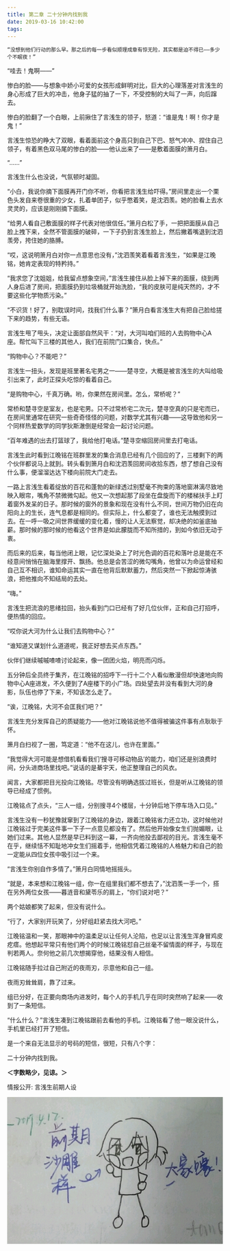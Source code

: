 ```yaml
---
title: 第二章 二十分钟内找到我
date: 2019-03-16 10:42:00
tags:
---
```


    “没想到他们行动的那么早。那之后的每一步看似顺理成章有惊无险，其实都是迫不得已――多少个不眠夜！”

“哇去！鬼啊――”

惨白的脸――与想象中娇小可爱的女孩形成鲜明对比，巨大的心理落差对言浅生的身心形成了巨大的冲击，他身子猛的抽了一下，不受控制的大叫了一声，向后蹿去。

惨白的脸翻了一个白眼，上前揪住了言浅生的领子，怒道：“谁是鬼！啊！你才是鬼！”

言浅生惊恐的睁大了双眼，看着面前这个身高只到自己下巴、怒气冲冲、捏住自己领子，有着黑色双马尾的惨白的脸――他认出来了――是敷着面膜的箫月白。

“……”

言浅生什么也没说，气氛顿时凝固。

“小白，我说你摘下面膜再开门你不听，你看把言浅生给吓得。”房间里走出一个栗色头发自来卷很重的少女，扎着单团子，似乎憋着笑，是沈泗羡。她的脸看上去水灵灵的，应该是刚刚摘下面膜。

“给男人看自己敷面膜的样子代表对他很信任。”箫月白松了手，一把把面膜从自己脸上拽下来，全然不管面膜的破碎，一下子扔到言浅生脸上，然后撇着嘴退到沈泗羡旁，挎住她的胳膊。

“哎，这说明箫月白对你一点意思也没有，”沈泗羡笑着看着言浅生，“如果是江晚铭，她肯定表现的特矜持。”

“我求您了沈姐姐，给我留点想象空间，”言浅生接住从脸上掉下来的面膜，绕到两人身后进了房间，把面膜扔到垃圾桶就开始洗脸，“我的皮肤可是纯天然的，才不要这些化学物质污染。”

“不识货！好了，别耽误时间，找我们什么事？”箫月白看言浅生大有把自己脸给搓下来的趋势，有些无语。

言浅生甩了甩头，决定让面部自然风干：“对，大河叫咱们班的人去购物中心A座。帮忙叫下三楼的其他人，我们在前院门口集合，快点。”

“购物中心？不能吧？”

言浅生一扭头，发现是班里著名宅男之一――楚寻空，大概是被言浅生的大叫给吸引出来了，此时正探头吃惊的看着自己。

“是购物中心，千真万确。哟，你果然在房间里。怎么，常桥呢？”

常桥和楚寻空是室友，也是宅男。只不过常桥宅二次元，楚寻空真的只是宅而已，在房间里通常在研究一些奇奇怪怪的问题，对数学尤其有兴趣――这导致他和另一个同样热爱数学的同学狄斯澈倒是经常会一起讨论问题。

“百年难遇的出去打篮球了，我给他打电话。”楚寻空缩回房间里去打电话。

言浅生此时看到江晚铭在班群里发的集合消息已经有几个回应的了，三楼剩下的两个伙伴都说马上就到。转头看到箫月白和沈泗羡回房间收拾东西，想了想自己没有什么事，便溜溜达达下楼向前院大门走去。

一路上言浅生看着绽放的百花和蓬勃的新绿透过别墅毫不拘束的落地窗淋漓尽致地映入眼帘，嘴角不禁微微勾起。他又一次想起那了段坐在盘旋而下的楼梯扶手上盯着窗外发呆的日子。那时候的窗外的景象和现在没有什么不同，世间万物仍旧在向阳向上的生长，连气息都是相同的。但实际上，什么都变了，谁也无法触摸到过去。在一呼一吸之间世界缓缓的变化着，慢的让人无法察觉，却决绝的如釜底抽薪。那时候的那时候的他看这个世界是如此朦胧而不知所措的，到如今依旧无动于衷。

而后来的后来，每当他闭上眼，记忆深处染上了时光色调的百花和落叶总是能在不经意间悄悄在脑海里撑开、飘扬。他总是会苦涩的微勾嘴角，他曾以为命运曾经和自己互不相识，谁知命运其实一直在他背后默默蓄力，然后突然一下掀起惊涛骇浪，把他推向不知结局的去处。

“嗨。”

言浅生把流浪的思绪拉回，抬头看到门口已经有了好几位伙伴，正和自己打招呼，便热情的回应。

“哎你说大河为什么让我们去购物中心？”

“谁知道又谋划什么道道呢，我正好想去买点东西。”

伙伴们继续嘁嘁喳喳讨论起来，像一团团火焰，明亮而闪烁。

五分钟后全员终于集齐，在江晚铭的招呼下一行十二个人看似散漫但却快速地向购物中心A座进发，不久便到了A座楼下的小广场。四处望去并没有看到大河的身影，队伍也停了下来，不知该怎么走了。

“诶，江晚铭，大河不会匡我们吧？”

言浅生充分发挥自己的质疑能力――他对江晚铭说他不值得被骗这件事有点耿耿于怀。

箫月白扫视了一圈，笃定道：“他不在这儿，也许在里面。”

“我觉得大河可能是想借机看看我们‘搜寻可移动物品’的能力，咱们还是别浪费时间，分头进商场里找吧。”说话的是綦宇天，他正整理自己的风衣。

闻言，大家都把目光投向江晚铭。尽管没有明确选拔过班长，但是听从江晚铭的领导已经成了惯例。

江晚铭点了点头，“三人一组，分别搜寻4个楼层，十分钟后地下停车场入口见。”

言浅生没有一秒犹豫就窜到了江晚铭的身边，跟着江晚铭省力还立功，这时候他对江晚铭过于完美这件事一下子一点意见都没有了。然后他开始像女生们抛媚眼，让她们过来。其他人显然是早已料到这一幕，一齐向他投去鄙视的目光。言浅生毫不在乎，继续恬不知耻地冲女生们摇着手，他相信凭着江晚铭的人格魅力和自己的脸一定能从四位女孩中吸引过一个来。

“言浅生你别自作多情了。”箫月白同情地摇摇头。

“就是，本来想和江晚铭一组，你一在组里我们都不想去了，”沈泗羡一手一个，搭在另外两位女孩――暮涟音和黛苓乐的肩上，“你们说对吧？”

两个姑娘都笑了起来，但没有说什么。

“行了，大家别开玩笑了，分好组赶紧去找大河吧。”

江晚铭温和一笑，那眼神中的温柔足以让任何人沦陷，也足以让言浅生浑身冒鸡皮疙瘩。他想起平常只有他们两个的时候江晚铭怼自己丝毫不留情面的样子，与现在判若两人。奈何他之前几次想揭穿他，结果没有人相信。

江晚铭随手拉过自己附近的夜雨刃，示意他和自己一组。

夜雨刃耸耸肩，靠了过来。

组已分好，在正要向商场内进发时，每个人的手机几乎在同时突然响了起来――收到了一条短信。

“什么什么？”言浅生凑到江晚铭跟前去看他的手机。江晚铭看了他一眼没说什么，手机里已经打开了短信。

是一个来自无法显示的号码的短信，很短，只有八个字：

二十分钟内找到我。

**＜字数略少，见谅。＞**

情报公开: 言浅生前期人设

![](chapter2/yqs0.jpeg)
